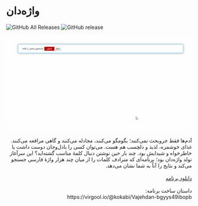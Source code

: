 # واژه‌دان

![GitHub All Releases](https://img.shields.io/github/downloads/kokabi1365/Vajehdan/total.svg)
![GitHub release](https://img.shields.io/github/release/kokabi1365/Vajehdan.svg)

![](Usage.gif)

<div dir="rtl">
آدم‌ها فقط جروبحث نمی‌کنند؛ بگومگو می‌کنند، مجادله می‌کنند و گاهی مرافعه می‌کنند. غذای خوشمزه، لذیذ و دلچسب هم هست. می‌توان کسی را بادل‌وجان دوست داشت یا خاطرخواه و شیدایش بود. چند بار حین نوشتن دنبال کلمهٔ مناسب گشته‌اید؟ این سرآغاز تولد واژه‌دان بود؛ برنامه‌ای که مترادف کلمات را از میان چند هزار واژۀ فارسی جستجو می‌کند و نتایج را آناً به شما نشان می‌دهد.

<br>
<br>
<a href="https://kokabi1365.github.io/Vajehdan/">دانلود برنامه</a>
<br>
<br>
داستان ساخت  برنامه:
<br>
https://virgool.io/@kokabi/Vajehdan-bgyys49ibopb

</div>

